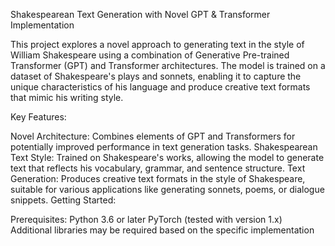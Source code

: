 Shakespearean Text Generation with Novel GPT & Transformer Implementation

This project explores a novel approach to generating text in the style of William Shakespeare using a combination of Generative Pre-trained Transformer (GPT) and Transformer architectures. The model is trained on a dataset of Shakespeare's plays and sonnets, enabling it to capture the unique characteristics of his language and produce creative text formats that mimic his writing style.

Key Features:

Novel Architecture: Combines elements of GPT and Transformers for potentially improved performance in text generation tasks.
Shakespearean Text Style: Trained on Shakespeare's works, allowing the model to generate text that reflects his vocabulary, grammar, and sentence structure.
Text Generation: Produces creative text formats in the style of Shakespeare, suitable for various applications like generating sonnets, poems, or dialogue snippets.
Getting Started:

Prerequisites:
Python 3.6 or later
PyTorch (tested with version 1.x)
Additional libraries may be required based on the specific implementation 
